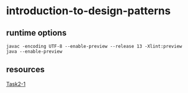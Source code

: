 # introduction-to-design-patterns

## runtime options
```
javac -encoding UTF-8 --enable-preview --release 13 -Xlint:preview
java --enable-preview
```

## resources
[Task2-1](https://github.com/smicle/introduction-to-design-patterns/blob/master/task2-1/SingletonTest.java)
